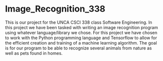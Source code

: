 # Image_Recognition_338
This is our project for the UNCA CSCI 338 class Software Engineering. In this project we have been tasked with writing an image recognition program using whatever language/library we chose. For this project we have chosen to work with the Python programming language and Tensorflow to allow for the efficient creation and training of a machine learning algorithm. The goal is for our program to be able to recognize several animals from nature as well as pets found in homes.

